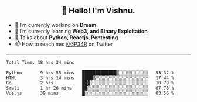 <h2 align="center">👋 Hello! I'm Vishnu.</h2>


- 🔭 I’m currently working on **Dream**
- 🌱 I’m currently learning **Web3, and Binary Exploitation**
- 💬 Talks about **Python, Reactjs, Pentesting**
- 📫 How to reach me: [@5P34R](https://twitter.com/Vishnu27302693) on Twitter

---
<!--START_SECTION:waka-->

```text
Total Time: 18 hrs 34 mins

Python       9 hrs 55 mins   █████████████▒░░░░░░░░░░░   53.32 %
HTML         3 hrs 14 mins   ████▒░░░░░░░░░░░░░░░░░░░░   17.44 %
Go           2 hrs           ██▓░░░░░░░░░░░░░░░░░░░░░░   10.79 %
Smali        1 hr 26 mins    ██░░░░░░░░░░░░░░░░░░░░░░░   07.76 %
Vue.js       39 mins         █░░░░░░░░░░░░░░░░░░░░░░░░   03.56 %
```

<!--END_SECTION:waka-->
